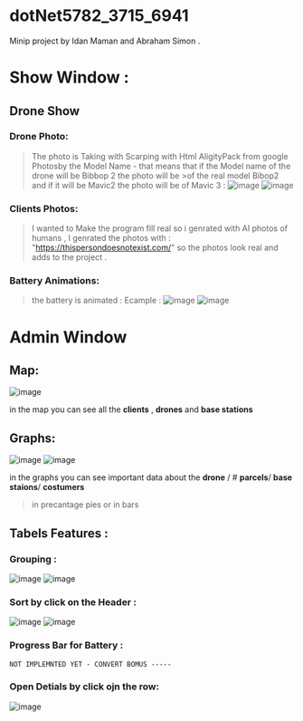 # dotNet5782_3715_6941
Minip project by Idan Maman and Abraham Simon . 
# **Show Window :**
## **Drone Show** 
### **Drone Photo:**
>The photo is Taking with Scarping with Html AligityPack from google Photosby the Model Name - that means that if the Model name of the drone will be Bibbop 2 the photo will be >of the real model Bibop2 and if it will be Mavic2 the photo will be of Mavic 3 : 
![image](https://user-images.githubusercontent.com/90776557/146790583-bc74a6c9-d321-412d-bcf2-f2d771a457b3.png)
![image](https://user-images.githubusercontent.com/90776557/146791060-30131d56-1d03-45f5-8060-e16d40988af8.png)

### **Clients Photos:** 
> I wanted to Make the program fill real so i genrated with AI photos of humans , I genrated the photos with : 
>       "https://thispersondoesnotexist.com/" 
> so the photos look real and adds to the project . 
### **Battery Animations:**
>the battery is animated : Ecample : 
>![image](https://user-images.githubusercontent.com/90776557/146791426-0ddb4cef-f60b-46a4-97b7-fcb566a8ca8b.png)
![image](https://user-images.githubusercontent.com/90776557/146791521-77814542-d7d4-4de3-a8a6-bc70ca851466.png)
# **Admin Window** 
## **Map:**
    
   ![image](https://user-images.githubusercontent.com/90776557/146778990-9c55dc53-fcac-476b-abd0-3a459a8b8165.png)


in the map you can see all the **clients** , **drones** and **base stations** 
  
  ## **Graphs:**

   ![image](https://user-images.githubusercontent.com/90776557/146779144-96fd73ef-085b-42da-a771-7691df4e8b78.png) ![image](https://user-images.githubusercontent.com/90776557/146779160-48786fc0-197f-43cc-88e4-e53fcaccd0d7.png)



 in the graphs you can see important data about the **drone** / # **parcels**/ **base staions**/ **costumers** 
 > in precantage pies or in bars

## Tabels Features : 
### Grouping : 
![image](https://user-images.githubusercontent.com/90776557/146788793-009394bf-e129-45e0-b48f-24b7641a7fac.png)
![image](https://user-images.githubusercontent.com/90776557/146788762-459eab16-874d-4f76-9fea-286da31dd7cb.png)
### Sort by click on the Header : 
![image](https://user-images.githubusercontent.com/90776557/146788892-b014681d-1fbc-47a7-9c0d-e73ac8719646.png)
![image](https://user-images.githubusercontent.com/90776557/146788945-54a31a84-3494-46ae-8c25-b16c4233ca64.png)
### Progress Bar for Battery : 
    NOT IMPLEMNTED YET - CONVERT BOMUS ----- 
### Open Detials by click ojn the row: 
![image](https://user-images.githubusercontent.com/90776557/146789064-1cc00acc-6594-45d2-9d6b-52183aaaffd4.png)




